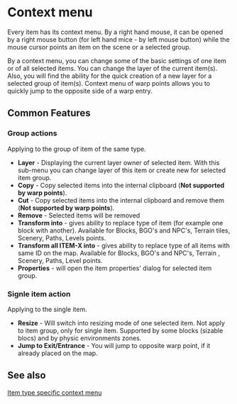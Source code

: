 # Context menu

Every item has its context menu. By a right hand mouse, it can be opened by a right mouse button (for left hand mice - by left mouse button) while the mouse cursor 
points an item on the scene or a selected group.

By a context menu, you can change some of the basic settings of one item or of all
selected items. You can change the layer of the current item(s). Also, you will find
the ability for the quick creation of a new layer for a selected group of item(s). 
Context menu of warp points allows you to quickly jump to the opposite side of a
warp entry.

<ImageZoom
  alt="BlockContext"
  url="screenshots/LevelEditing/Items/BlockContext.png"
  width="200px"
  :border="true"
/><ImageZoom
  alt="BGO_Context"
  url="screenshots/LevelEditing/Items/BGO_Context.png"
  width="200px"
  :border="true"
/><ImageZoom
  alt="NPC_Direction"
  url="screenshots/LevelEditing/Items/NPC_Direction.png"
  width="200px"
  :border="true"
/><ImageZoom
  alt="06_change_type"
  url="screenshots/LevelEditing/Physics/06_change_type.png"
  width="200px"
  :border="true"
/><ImageZoom
  alt="WarpContextMenu"
  url="screenshots/LevelEditing/Warps/WarpContextMenu.png"
  width="200px"
  :border="true"
/>

## Common Features

### Group actions
Applying to the group of item of the same type.

- **Layer** - Displaying the current layer owner of selected item. With this sub-menu you can change layer of this item or create new for selected item group.
- **Copy** - Copy selected items into the internal clipboard (**Not supported by warp points**).
- **Cut** - Copy selected items into the internal clipboard and remove them (**Not supported by warp points**).
- **Remove** - Selected items will be removed
- **Transform into** - gives ability to replace type of item (for example one block with another). Available for Blocks, BGO's and NPC's, Terrain tiles, Scenery, Paths, Levels points.
- **Transform all ITEM-X into** - gives ability to replace type of all items with same ID on the map. Available for Blocks, BGO's and NPC's, Terrain , Scenery, Paths, Level points.
- **Properties** - will open the item properties' dialog for selected item group.

 
### Signle item action

Applying to the single item.

- **Resize** - Will switch into resizing mode of one selected item. Not apply to item group, only for single item. 
Supported by some blocks (sizable blocs) and by physic environments zones.
- **Jump to Exit/Entrance** - You will jump to opposite warp point, if it already placed on the map.


## See also

[Item type specific context menu](/Editing/ContextMenu)

